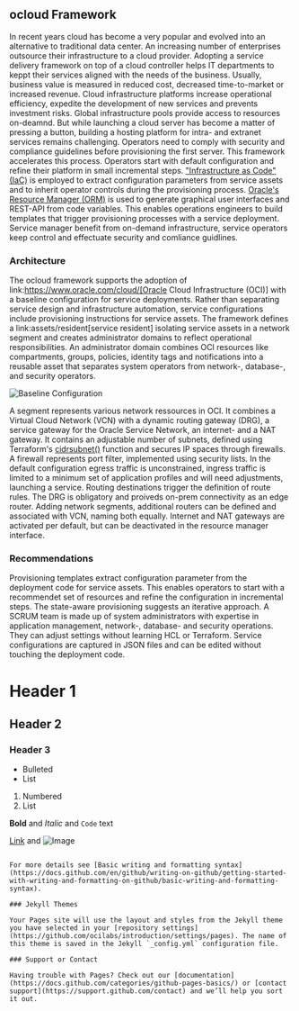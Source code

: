 ## ocloud Framework

In recent years cloud has become a very popular and evolved into an alternative to traditional data center. An increasing number of enterprises outsource their infrastructure to a cloud provider. Adopting a service delivery framework on top of a cloud controller helps IT departments to keppt their services aligned with the needs of the business. Usually, business value is measured in reduced cost, decreased time-to-market or increased revenue. Cloud infrastructure platforms increase operational efficiency, expedite the development of new services and prevents  investment risks. Global infrastructure pools provide access to resources on-deamnd. But while launching a cloud server has become a matter of pressing a button, building a hosting platform for intra- and extranet services remains challenging. Operators need to comply with security and compliance guidelines before provisioning the first server. This framework accelerates this process. Operators start with default configuration and refine their platform in small incremental steps. ["Infrastructure as Code" (IaC)](https://en.wikipedia.org/wiki/Infrastructure_as_code) is employed to extract configuration parameters from service assets and to inherit operator controls during the provisioning process. [Oracle's Resource Manager (ORM)](https://docs.oracle.com/en-us/iaas/Content/ResourceManager/Concepts/resourcemanager.htm) is used to generate graphical user interfaces and REST-API from code variables. This enables operations engineers to build templates that trigger provisioning processes with a service deployment. Service manager benefit from on-demand infrastructure, service operators keep control and effectuate security and comliance guidlines. 

### Architecture

The ocloud framework supports the adoption of link:https://www.oracle.com/cloud/[Oracle Cloud Infrastructure (OCI)] with a baseline configuration for service deployments. Rather than separating service design and infrastructure automation, service configurations include provisioning instructions for service assets. The framework defines a link:assets/resident[service resident] isolating service assets in a network segment and creates administrator domains to reflect operational responsibilities. An administrator domain combines OCI resources like compartments, groups, policies, identity tags and notifications into a reusable asset that separates system operators from network-, database-, and security operators.

![Baseline Configuration](https://raw.githubusercontent.com/ocilabs/images/main/base_config.drawio.png)

A segment represents various network ressources in OCI. It combines a Virtual Cloud Network (VCN) with a dynamic routing gateway (DRG), a service gateway for the Oracle Service Network, an internet- and a NAT gateway. It contains an adjustable number of subnets, defined using Terraform's  [cidrsubnet()](https://www.terraform.io/language/functions/cidrsubnet) function and secures IP spaces through firewalls. A firewall represents port filter, implemented using security lists. In the default configuration egress traffic is unconstrained, ingress traffic is limited to a minimum set of application profiles and will need adjustments, launching a service. Routing destinations trigger the definition of route rules. The DRG is obligatory and proiveds on-prem connectivity as an edge router. Adding network segments, additional routers can be defined and associated with VCN, naming both equally. Internet and NAT gateways are activated per default, but can be deactivated in the resource manager interface. 

### Recommendations
Provisioning templates extract configuration parameter from the deployment code for service assets. This enables operators to start with a recommendet set of resources and refine the configuration in incremental steps. The state-aware provisioning suggests an iterative approach. A SCRUM team is made up of system administrators with expertise in application management, network-, database- and security operations. They can adjust settings without learning HCL or Terraform. Service configurations are captured in JSON files and can be edited without touching the deployment code.

# Header 1
## Header 2
### Header 3

- Bulleted
- List

1. Numbered
2. List

**Bold** and _Italic_ and `Code` text

[Link](url) and ![Image](src)
```

For more details see [Basic writing and formatting syntax](https://docs.github.com/en/github/writing-on-github/getting-started-with-writing-and-formatting-on-github/basic-writing-and-formatting-syntax).

### Jekyll Themes

Your Pages site will use the layout and styles from the Jekyll theme you have selected in your [repository settings](https://github.com/ocilabs/introduction/settings/pages). The name of this theme is saved in the Jekyll `_config.yml` configuration file.

### Support or Contact

Having trouble with Pages? Check out our [documentation](https://docs.github.com/categories/github-pages-basics/) or [contact support](https://support.github.com/contact) and we’ll help you sort it out.
